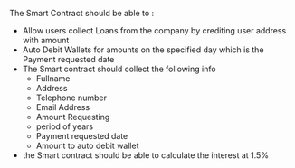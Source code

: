 The Smart Contract should be able to :
 - Allow users collect Loans from the company by crediting user address with amount
 - Auto Debit Wallets for amounts on the specified day which is the Payment requested date
 - The Smart contract should collect the following info 
 	 - Fullname 
	 - Address
	 - Telephone number
	 - Email Address
	 - Amount Requesting
	 - period of years
	 - Payment requested date
	 - Amount to auto debit wallet
 - the Smart contract should be able to calculate the interest at 1.5%
